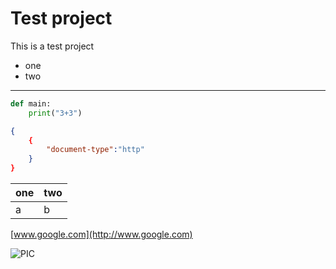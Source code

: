 # Test project
This is a test project

- one
- two

<hr>

```python
def main:
    print("3+3")
```

```json
{
    {
        "document-type":"http"
    }
}
```



|one|two|
|---|---|
|a  |  b|

[www.google.com](http://www.google.com)


![PIC](https://school.scotch.io/img/school-logo-sticker.png)
